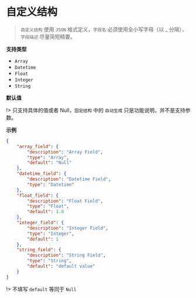 # 自定义结构

> `自定义结构` 使用 `JSON` 格式定义，`字段名` 必须使用全小写字母（以 _ 分隔），`字段描述` 尽量简短精要。

**支持类型**

- `Array`
- `Datetime`
- `Float`
- `Integer`
- `String`

**默认值**

!> 只支持具体的值或者 Null，`固定结构` 中的 `自动生成` 只是功能说明，并不是支持参数。

**示例**

```json
{
    "array_field": {
        "description": "Array Field",
        "type": "Array",
        "default": "Null"
    },
    "datetime_field": {
        "description": "Datetime Field",
        "type": "Datetime"
    },
    "float_field": {
        "description": "Float Field",
        "type": "Float",
        "default": 1.0
    },
    "integer_field": {
        "description": "Integer Field",
        "type": "Integer",
        "default": 1
    },
    "string_field": {
        "description": "String Field",
        "type": "String",
        "default": "default value"
    }
}
```

!> 不填写 `default` 等同于 `Null`